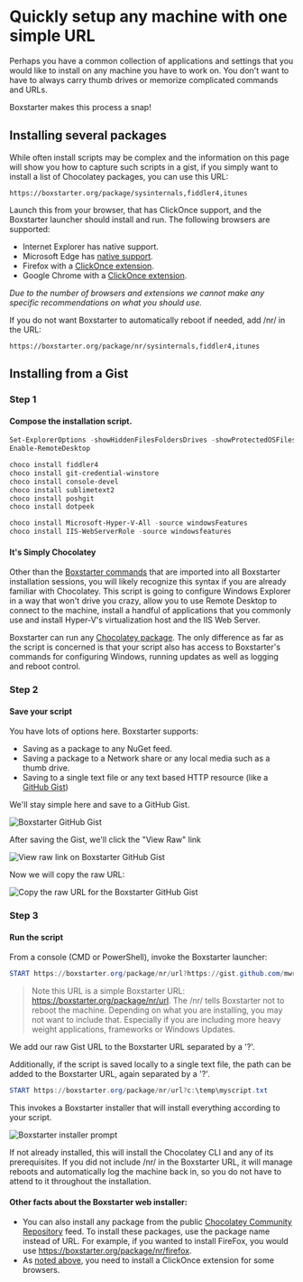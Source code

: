 ﻿---
Order: 20
Title: Launch from the Web
---

# Quickly setup any machine with one simple URL

Perhaps you have a common collection of applications and settings that you would like to install on any machine you have to work on. You don't want to have to always carry thumb drives or memorize complicated commands and URLs.

Boxstarter makes this process a snap!

## Installing several packages

While often install scripts may be complex and the information on this page will show you how to capture such scripts in a gist, if you simply want to install a list of Chocolatey packages, you can use this URL:

```
https://boxstarter.org/package/sysinternals,fiddler4,itunes
```

Launch this from your browser, that has ClickOnce support, and the Boxstarter launcher should install and run. The following browsers are supported:

- Internet Explorer has native support.
- Microsoft Edge has [native support](https://docs.microsoft.com/en-us/deployedge/edge-learn-more-co-di).
- Firefox with a [ClickOnce extension](https://addons.mozilla.org/en-US/firefox/search/?q=click%20once).
- Google Chrome with a [ClickOnce extension](https://chrome.google.com/webstore/search/clickonce).

_Due to the number of browsers and extensions we cannot make any specific recommendations on what you should use._

If you do not want Boxstarter to automatically reboot if needed, add /nr/ in the URL:

```
https://boxstarter.org/package/nr/sysinternals,fiddler4,itunes
```

## Installing from a Gist

### Step 1

#### Compose the installation script.

```powershell
Set-ExplorerOptions -showHiddenFilesFoldersDrives -showProtectedOSFiles -showFileExtensions
Enable-RemoteDesktop

choco install fiddler4
choco install git-credential-winstore
choco install console-devel
choco install sublimetext2
choco install poshgit
choco install dotpeek

choco install Microsoft-Hyper-V-All -source windowsFeatures
choco install IIS-WebServerRole -source windowsfeatures
```

#### It's Simply Chocolatey

Other than the [Boxstarter commands](winconfig) that are imported into all Boxstarter installation sessions, you will likely recognize this syntax if you are already familiar with Chocolatey. This script is going to configure Windows Explorer in a way that won't drive you crazy, allow you to use Remote Desktop to connect to the machine, install a handful of applications that you commonly use and install Hyper-V's virtualization host and the IIS Web Server.

Boxstarter can run any [Chocolatey package](https://docs.chocolatey.org/en-us/create/create-packages-quick-start). The only difference as far as the script is concerned is that your script also has access to Boxstarter's commands for configuring Windows, running updates as well as logging and reboot control.

### Step 2

#### Save your script

You have lots of options here. Boxstarter supports:

- Saving as a package to any NuGet feed.
- Saving a package to a Network share or any local media such as a thumb drive.
- Saving to a single text file or any text based HTTP resource (like a [GitHub Gist](https://gist.github.com/))

We'll stay simple here and save to a GitHub Gist.

![Boxstarter GitHub Gist](https://img.chocolatey.org/boxstarter/gist1.png)

After saving the Gist, we'll click the "View Raw" link

![View raw link on Boxstarter GitHub Gist](https://img.chocolatey.org/boxstarter/gist2.png)

Now we will copy the raw URL:

![Copy the raw URL for the Boxstarter GitHub Gist](https://img.chocolatey.org/boxstarter/gist3.png)

### Step 3

#### Run the script

From a console (CMD or PowerShell), invoke the Boxstarter launcher:

```powershell
START https://boxstarter.org/package/nr/url?https://gist.github.com/mwrock/7382880/raw/f6525387b4b524b8eccef6ed4d5ec219c82c0ac7/gistfile1.txt
```

> Note this URL is a simple Boxstarter URL: https://boxstarter.org/package/nr/url. The /nr/ tells Boxstarter not to reboot the machine. Depending on what you are installing, you may not want to include that. Especially if you are including more heavy weight applications, frameworks or Windows Updates.

We add our raw Gist URL to the Boxstarter URL separated by a '?'.

Additionally, if the script is saved locally to a single text file, the path can be added to the Boxstarter URL, again separated by a '?'.

```powershell
START https://boxstarter.org/package/nr/url?c:\temp\myscript.txt
```

This invokes a Boxstarter installer that will install everything according to your script.

![Boxstarter installer prompt](https://img.chocolatey.org/boxstarter/install.png)

If not already installed, this will install the Chocolatey CLI and any of its prerequisites. If you did not include /nr/ in the Boxstarter URL, it will manage reboots and automatically log the machine back in, so you do not have to attend to it throughout the installation.

#### Other facts about the Boxstarter web installer:

- You can also install any package from the public [Chocolatey Community Repository](https://community.chocolatey.org/packages) feed. To install these packages, use the package name instead of URL. For example, if you wanted to install FireFox, you would use https://boxstarter.org/package/nr/firefox.
- As [noted above](#installing-several-packages), you need to install a ClickOnce extension for some browsers.